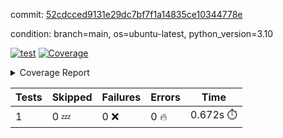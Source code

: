 commit: [52cdcced9131e29dc7bf7f1a14835ce10344778e](https://github.com/rcmdnk/python-template/tree/52cdcced9131e29dc7bf7f1a14835ce10344778e)

condition: branch=main, os=ubuntu-latest, python_version=3.10

[![test](https://github.com/rcmdnk/python-template/actions/workflows/test.yml/badge.svg)](https://github.com/rcmdnk/python-template/actions/runs/5638190891)
<a href="https://github.com/rcmdnk/python-template/blob/52cdcced9131e29dc7bf7f1a14835ce10344778e/README.md"><img alt="Coverage" src="https://img.shields.io/badge/Coverage-100%25-brightgreen.svg" /></a><details><summary>Coverage Report </summary><table><tr><th>File</th><th>Stmts</th><th>Miss</th><th>Cover</th></tr><tbody><tr><td><b>TOTAL</b></td><td><b>1</b></td><td><b>0</b></td><td><b>100%</b></td></tr></tbody></table></details>

| Tests | Skipped | Failures | Errors | Time |
| ----- | ------- | -------- | -------- | ------------------ |
| 1 | 0 :zzz: | 0 :x: | 0 :fire: | 0.672s :stopwatch: |

